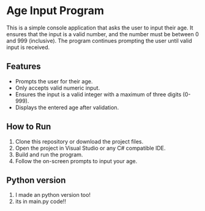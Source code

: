 # Age Input Program

This is a simple console application that asks the user to input their age. It ensures that the input is a valid number, and the number must be between 0 and 999 (inclusive). The program continues prompting the user until valid input is received.

## Features

- Prompts the user for their age.
- Only accepts valid numeric input.
- Ensures the input is a valid integer with a maximum of three digits (0-999).
- Displays the entered age after validation.

## How to Run

1. Clone this repository or download the project files.
2. Open the project in Visual Studio or any C# compatible IDE.
3. Build and run the program.
4. Follow the on-screen prompts to input your age.

## Python version
1. I made an python version too!
2. its in main.py code!!


